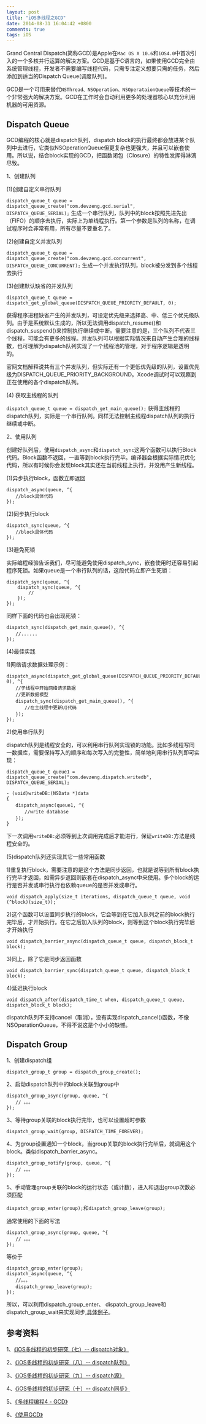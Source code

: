 ```yaml
---
layout: post
title: "iOS多线程之GCD"
date: 2014-08-31 16:04:42 +0800
comments: true
tags: iOS
---
```


Grand Central Dispatch(简称GCD)是Apple在`Mac OS X 10.6`和`iOS4.0`中首次引入的一个多核并行运算的解决方案。GCD是基于C语言的，如果使用GCD完全由系统管理线程，开发者不需要编写线程代码，只需专注定义想要只需的任务，然后添加到适当的Dispatch Queue(调度队列)。

GCD是一个可用来替代`NSThread、NSOperation、NSOperataionQueue`等技术的一个非常强大的解决方案。GCD在工作时会自动利用更多的处理器核心以充分利用机器的可用资源。

## Dispatch Queue

GCD编程的核心就是dispatch队列，dispatch block的执行最终都会放进某个队列中去进行，它类似NSOperationQueue但更复杂也更强大，并且可以嵌套使用。所以说，结合block实现的GCD，把函数闭包（Closure）的特性发挥得淋漓尽致。

1、创建队列

(1)创建自定义串行队列

`dispatch_queue_t queue = dispatch_queue_create("com.devzeng.gcd.serial", DISPATCH_QUEUE_SERIAL);`
生成一个串行队列，队列中的block按照先进先出（FIFO）的顺序去执行，实际上为单线程执行。第一个参数是队列的名称，在调试程序时会非常有用，所有尽量不要重名了。

(2)创建自定义并发队列

`dispatch_queue_t queue = dispatch_queue_create("com.devzeng.gcd.concurrent", DISPATCH_QUEUE_CONCURRENT);`
生成一个并发执行队列，block被分发到多个线程去执行

(3)创建默认缺省的并发队列

`dispatch_queue_t queue = dispatch_get_global_queue(DISPATCH_QUEUE_PRIORITY_DEFAULT, 0);` 

获得程序进程缺省产生的并发队列，可设定优先级来选择高、中、低三个优先级队列。由于是系统默认生成的，所以无法调用dispatch_resume()和dispatch_suspend()来控制执行继续或中断。需要注意的是，三个队列不代表三个线程，可能会有更多的线程。并发队列可以根据实际情况来自动产生合理的线程数，也可理解为dispatch队列实现了一个线程池的管理，对于程序逻辑是透明的。

官网文档解释说共有三个并发队列，但实际还有一个更低优先级的队列，设置优先级为DISPATCH_QUEUE_PRIORITY_BACKGROUND。Xcode调试时可以观察到正在使用的各个dispatch队列。

(4) 获取主线程的队列

`dispatch_queue_t queue = dispatch_get_main_queue();` 
获得主线程的dispatch队列，实际是一个串行队列。同样无法控制主线程dispatch队列的执行继续或中断。

2、使用队列

创建好队列后，使用`dispatch_async`和`dispatch_sync`这两个函数可以执行Block代码。Block函数不返回，一直等到block执行完毕。编译器会根据实际情况优化代码，所以有时候你会发现block其实还在当前线程上执行，并没用产生新线程。

(1)异步执行block，函数立即返回

```
dispatch_async(queue, ^{
　　//block具体代码
});
```

(2)同步执行block

```
dispatch_sync(queue, ^{
　　//block具体代码
});
```

(3)避免死锁

实际编程经验告诉我们，尽可能避免使用dispatch_sync，嵌套使用时还容易引起程序死锁。如果queue是一个串行队列的话，这段代码立即产生死锁：

```
dispatch_sync(queue, ^{
	dispatch_sync(queue, ^{
		//
	});
});
```
同样下面的代码也会出现死锁：

```
dispatch_sync(dispatch_get_main_queue(), ^{
　　//......
}); 
```

(4)最佳实践

1)网络请求数据处理示例：

```
dispatch_async(dispatch_get_global_queue(DISPATCH_QUEUE_PRIORITY_DEFAULT, 0), ^{
　　//子线程中开始网络请求数据
　　//更新数据模型
　　dispatch_sync(dispatch_get_main_queue(), ^{
　　　　//在主线程中更新UI代码
　　});
});
```

2)使用串行队列

dispatch队列是线程安全的，可以利用串行队列实现锁的功能。比如多线程写同一数据库，需要保持写入的顺序和每次写入的完整性，简单地利用串行队列即可实现：

`dispatch_queue_t queue1 = dispatch_queue_create("com.devzeng.dispatch.writedb", DISPATCH_QUEUE_SERIAL);
`

```
- (void)writeDB:(NSData *)data
{
　　dispatch_async(queue1, ^{
　　　　//write database
　　});
} 
```
下一次调用`writeDB:`必须等到上次调用完成后才能进行，保证`writeDB:`方法是线程安全的。

(5)dispatch队列还实现其它一些常用函数

1)重复执行block，需要注意的是这个方法是同步返回，也就是说等到所有block执行完毕才返回，如需异步返回则嵌套在dispatch_async中来使用。多个block的运行是否并发或串行执行也依赖queue的是否并发或串行。

`void dispatch_apply(size_t iterations, dispatch_queue_t queue, void (^block)(size_t)); `

2)这个函数可以设置同步执行的block，它会等到在它加入队列之前的block执行完毕后，才开始执行。在它之后加入队列的block，则等到这个block执行完毕后才开始执行

`void dispatch_barrier_async(dispatch_queue_t queue, dispatch_block_t block);`

3)同上，除了它是同步返回函数

`void dispatch_barrier_sync(dispatch_queue_t queue, dispatch_block_t block);`

4)延迟执行block

`void dispatch_after(dispatch_time_t when, dispatch_queue_t queue, dispatch_block_t block);`

dispatch队列不支持cancel（取消），没有实现dispatch_cancel()函数，不像NSOperationQueue，不得不说这是个小小的缺憾。

## Dispatch Group

1、创建dispatch组

`dispatch_group_t group = dispatch_group_create(); `

2、启动dispatch队列中的block关联到group中

```
dispatch_group_async(group, queue, ^{ 
　　// 。。。 
}); 
```

3、等待group关联的block执行完毕，也可以设置超时参数

`dispatch_group_wait(group, DISPATCH_TIME_FOREVER); `

4、为group设置通知一个block，当group关联的block执行完毕后，就调用这个block。类似dispatch_barrier_async。

```
dispatch_group_notify(group, queue, ^{
　　// 。。。 
}); 
```

5、手动管理group关联的block的运行状态（或计数），进入和退出group次数必须匹配

`dispatch_group_enter(group);`和`dispatch_group_leave(group);`

通常使用的下面的写法

```
dispatch_group_async(group, queue, ^{ 
　　// 。。。 
}); 
```

等价于 

```
dispatch_group_enter(group);
dispatch_async(queue, ^{
　　//。。。
　　dispatch_group_leave(group);
});
```
所以，可以利用dispatch_group_enter、 dispatch_group_leave和dispatch_group_wait来实现同步,[具体例子](http://stackoverflow.com/questions/10643797/wait-until-multiple-operations-executed-including-completion-block-afnetworki/10644282#10644282)。

## 参考资料

1、[《iOS多线程的初步研究（七）-- dispatch对象》](http://www.cnblogs.com/sunfrog/p/3281612.html)

2、[《iOS多线程的初步研究（八）-- dispatch队列》](http://www.cnblogs.com/sunfrog/p/3305614.html)

3、[《iOS多线程的初步研究（九）-- dispatch源》](http://www.cnblogs.com/sunfrog/p/3308766.html)

4、[《iOS多线程的初步研究（十）-- dispatch同步》](http://www.cnblogs.com/sunfrog/p/3313424.html)

5、[《多线程编程4 - GCD》](http://blog.csdn.net/q199109106q/article/details/8566300)

6、[《使用GCD》](http://blog.devtang.com/blog/2012/02/22/use-gcd/)
